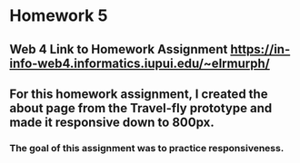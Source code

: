 # Homework 5

## Web 4 Link to Homework Assignment https://in-info-web4.informatics.iupui.edu/~elrmurph/

## For this homework assignment, I created the about page from the Travel-fly prototype and made it responsive down to 800px.

### The goal of this assignment was to practice responsiveness. 